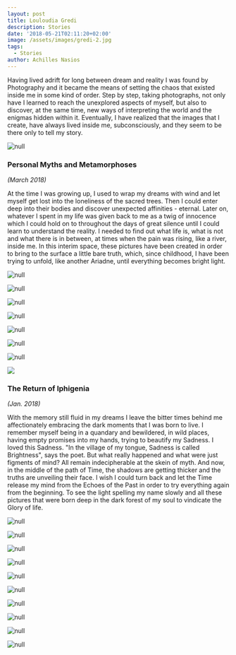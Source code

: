 ```yaml
---
layout: post
title: Louloudia Gredi
description: Stories
date: '2018-05-21T02:11:20+02:00'
image: /assets/images/gredi-2.jpg
tags:
  - Stories
author: Achilles Nasios
---
```

Having lived adrift for long between dream and reality I was found by Photography and it became the means of setting the chaos that existed inside me in some kind of order.
Step by step, taking photographs, not only have I learned to reach the unexplored aspects of myself, but also to discover, at the same time, new ways of interpreting the world and the enigmas hidden within it. Eventually, I have realized that the images that I create, have always lived inside me, subconsciously, and they seem to be there only to tell my story.

![null](/assets/images/gredi-sdiptycha-present.jpg#full)

### Personal Myths and Metamorphoses

_(March 2018)_

At the time I was growing up, I used to wrap my dreams with wind and let myself get lost into the loneliness of the sacred trees. Then I could enter deep into their bodies and discover unexpected affinities - eternal. Later on, whatever I spent in my life was given back to me as a twig of innocence which I could hold on to throughout the days of great silence until I could learn to understand the reality. I needed to find out what life is, what is not and what there is in between, at times when the pain was rising, like a river, inside me.           In this interim space, these pictures have been created in order to bring to the surface a little bare truth, which, since childhood, I have been trying to unfold, like another Ariadne, until everything becomes bright light.

![null](/assets/images/gredi-dipt.1.jpg)

![null](/assets/images/gredi-dipt.2.jpg)

![null](/assets/images/gredi-dipt.3.jpg)

![null](/assets/images/gredi-dipt.4.jpg)

![null](/assets/images/gredi-dipt.5.jpg)

![null](/assets/images/gredi-dipt.6.jpg)

![null](/assets/images/gredi-dipt.7.jpg)

![](/assets/images/louloudia-present1.jpg#full)

### The Return of Iphigenia

_(Jan. 2018)_

With the memory still fluid in my dreams I leave the bitter times behind me affectionately embracing the dark moments that I was born to live. I remember myself  being  in a quandary  and bewildered, in wild places, having  empty  promises  into my hands,  trying to beautify my Sadness. I loved this Sadness. "In the village of my tongue, Sadness is called Brightness", says the poet.
But what really happened and what were just figments of mind? All remain  indecipherable at the skein of myth.
And now, in the middle of the path of Time, the shadows are getting thicker  and the truths are unveiling their face.
I wish I could turn back and let the Time release my mind from the Echoes of the Past in order to try everything again from the beginning.
To see the light spelling my name slowly and all these pictures that  were born deep in the dark forest of my soul to vindicate the Glory of life.

![null](/assets/images/gredi-1.jpg)

![null](/assets/images/gredi-2.jpg)

![null](/assets/images/gredi-3.jpg)

![null](/assets/images/gredi-4.jpg)

![null](/assets/images/gredi-5.jpg)

![null](/assets/images/gredi-6.jpg)

![null](/assets/images/gredi-7.jpg)

![null](/assets/images/gredi-8.jpg)

![null](/assets/images/gredi-9.jpg)

![null](/assets/images/gredi-10.jpg)
